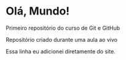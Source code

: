 # Olá, Mundo!
 Primeiro repositório do curso de Git e GitHub

 Repositório criado durante uma aula ao vivo

 Essa linha eu adicionei diretamente do site.

